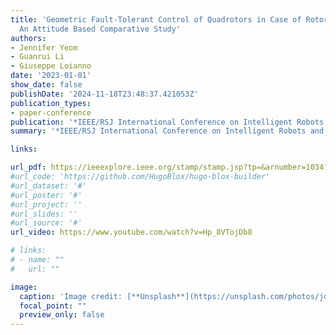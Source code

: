 ```yaml
---
title: 'Geometric Fault-Tolerant Control of Quadrotors in Case of Rotor Failures:
  An Attitude Based Comparative Study'
authors:
- Jennifer Yeom
- Guanrui Li
- Giuseppe Loianno
date: '2023-01-01'
show_date: false
publishDate: '2024-11-18T23:48:37.421053Z'
publication_types:
- paper-conference
publication: '*IEEE/RSJ International Conference on Intelligent Robots and Systems (IROS)*'
summary: '*IEEE/RSJ International Conference on Intelligent Robots and Systems (IROS)*, 2023'

links:

url_pdf: https://ieeexplore.ieee.org/stamp/stamp.jsp?tp=&arnumber=10341669
#url_code: 'https://github.com/HugoBlox/hugo-blox-builder'
#url_dataset: '#'
#url_poster: '#'
#url_project: ''
#url_slides: ''
#url_source: '#'
url_video: https://www.youtube.com/watch?v=Hp_8VTojDb8 

# links:
# - name: ""
#   url: ""

image:
  caption: 'Image credit: [**Unsplash**](https://unsplash.com/photos/jdD8gXaTZsc)'
  focal_point: ""
  preview_only: false
---
```

